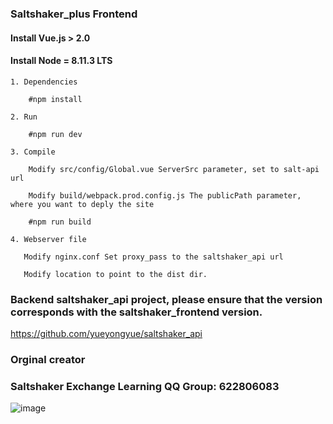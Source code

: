 ### Saltshaker_plus Frontend

#### **Install Vue.js > 2.0**
#### **Install Node = 8.11.3 LTS**

````
1. Dependencies

    #npm install
````
````
2. Run

    #npm run dev
````
````
3. Compile

    Modify src/config/Global.vue ServerSrc parameter, set to salt-api url

    Modify build/webpack.prod.config.js The publicPath parameter, where you want to deply the site

    #npm run build
````
````
4. Webserver file

   Modify nginx.conf Set proxy_pass to the saltshaker_api url

   Modify location to point to the dist dir.
````

### Backend saltshaker_api project, please ensure that the version corresponds with the saltshaker_frontend version.
https://github.com/yueyongyue/saltshaker_api

### Orginal creator
### Saltshaker Exchange Learning QQ Group: 622806083
![image](https://github.com/yueyongyue/saltshaker_api/blob/master/screenshots/qq.png)
